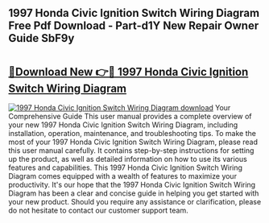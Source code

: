 ## 1997 Honda Civic Ignition Switch Wiring Diagram Free Pdf Download - Part-d1Y New Repair Owner Guide SbF9y

# <h2><a href="http://dfsajru.blite.top/?on=1997+Honda+Civic+Ignition+Switch+Wiring+Diagram">🔗Download New 👉🔴 1997 Honda Civic Ignition Switch Wiring Diagram</a></h2>

[![1997 Honda Civic Ignition Switch Wiring Diagram download](https://i.imgur.com/lujVjoI.png)](http://dfsajru.blite.top/?on=1997+Honda+Civic+Ignition+Switch+Wiring+Diagram)
Your Comprehensive Guide This user manual provides a complete overview of your new 1997 Honda Civic Ignition Switch Wiring Diagram, including installation, operation, maintenance, and troubleshooting tips. To make the most of your 1997 Honda Civic Ignition Switch Wiring Diagram, please read this user manual carefully. It contains step-by-step instructions for setting up the product, as well as detailed information on how to use its various features and capabilities. This 1997 Honda Civic Ignition Switch Wiring Diagram comes equipped with a wealth of features to maximize your productivity. It's our hope that the 1997 Honda Civic Ignition Switch Wiring Diagram has been a clear and concise guide in helping you get started with your new product. Should you require any assistance or clarification, please do not hesitate to contact our customer support team.
